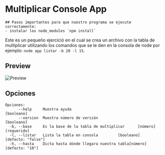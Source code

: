 # Multiplicar Console App
    ## Pasos importantes para que nuestro programa se ejecute correctamente:
    - instalar los node_modules `npm install`

Este es un pequeño ejercició en el cual se crea un archivo con la tabla de multiplicar utilizando los comandos que se le den en la consola de node por ejemplo: `node app listar -b 20 -l 15`.

## Preview
![Preview](https://user-images.githubusercontent.com/37966712/105644250-53260400-5e5a-11eb-8f7e-6a0577b218d1.png)


## Opciones 
```
Opciones:
      --help     Muestra ayuda                                        [booleano]
      --version  Muestra número de versión                            [booleano]
  -b, --base     Es la base de la tabla de multiplicar      [número] [requerido]
  -l, --listar   Lista la tabla en consola         [booleano] [defecto: "false"]
  -h, --hasta    Dicta hasta dónde llegara nuestra tabla[número] [defecto: "10"]
```